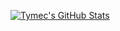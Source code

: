 [![Tymec's GitHub Stats](https://github-readme-stats.vercel.app/api?username=Tymec&show_icons=true&title_color=f0eff4&text_color=ff007f&icon_color=f0eff4&bg_color=0d1117&hide_border=false)](https://github.com/Tymec)
